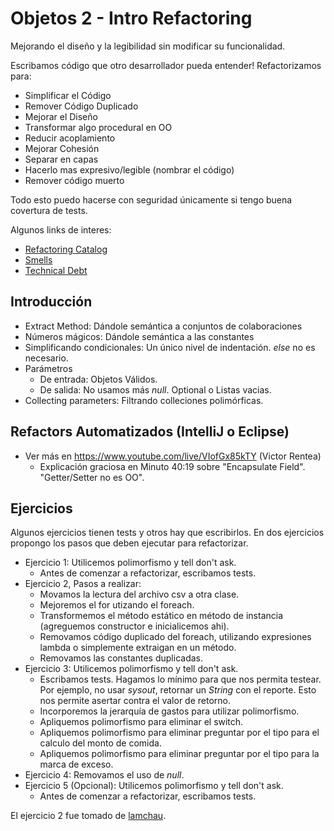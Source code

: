 # Objetos 2 - Intro Refactoring

Mejorando el diseño y la legibilidad sin modificar su funcionalidad.

Escribamos código que otro desarrollador pueda entender! Refactorizamos para:

- Simplificar el Código
- Remover Código Duplicado
- Mejorar el Diseño
- Transformar algo procedural en OO
- Reducir acoplamiento
- Mejorar Cohesión
- Separar en capas
- Hacerlo mas expresivo/legible (nombrar el código)
- Remover código muerto

Todo esto puedo hacerse con seguridad únicamente si tengo buena covertura de tests.

Algunos links de interes:

- [Refactoring Catalog](https://refactoring.com/catalog/)
- [Smells](https://sourcemaking.com/refactoring/smells)
- [Technical Debt](https://en.wikipedia.org/wiki/Technical_debt)

## Introducción

- Extract Method: Dándole semántica a conjuntos de colaboraciones
- Números mágicos: Dándole semántica a las constantes
- Simplificando condicionales: Un único nivel de indentación. *else* no es necesario.
- Parámetros
    - De entrada: Objetos Válidos.
    - De salida: No usamos más *null*. Optional o Listas vacias.
- Collecting parameters: Filtrando colleciones polimórficas.

## Refactors Automatizados (IntelliJ o Eclipse)

- Ver más en https://www.youtube.com/live/VIofGx85kTY (Victor Rentea)
    - Explicación graciosa en Minuto 40:19 sobre "Encapsulate Field". "Getter/Setter no es OO".

## Ejercicios

Algunos ejercicios tienen tests y otros hay que escribirlos. En dos ejercicios propongo los pasos que deben ejecutar
para refactorizar.

- Ejercicio 1: Utilicemos polimorfismo y tell don't ask.
    - Antes de comenzar a refactorizar, escribamos tests.
- Ejercicio 2, Pasos a realizar:
    - Movamos la lectura del archivo csv a otra clase.
    - Mejoremos el for utizando el foreach.
    - Transformemos el método estático en método de instancia (agreguemos constructor e inicialicemos ahi).
    - Removamos código duplicado del foreach, utilizando expresiones lambda o simplemente extraigan en un método.
    - Removamos las constantes duplicadas.
- Ejercicio 3: Utilicemos polimorfismo y tell don't ask.
    - Escribamos tests. Hagamos lo mínimo para que nos permita testear. Por ejemplo, no usar *sysout*, retornar un
      *String* con el reporte. Esto nos permite asertar contra el valor de retorno.
    - Incorporemos la jerarquía de gastos para utilizar polimorfismo.
    - Apliquemos polimorfismo para eliminar el switch.
    - Apliquemos polimorfismo para eliminar preguntar por el tipo para el calculo del monto de
      comida.
    - Apliquemos polimorfismo para eliminar preguntar por el tipo para la marca de exceso.
- Ejercicio 4: Removamos el uso de *null*.
- Ejercicio 5 (Opcional): Utilicemos polimorfismo y tell don't ask.
    - Antes de comenzar a refactorizar, escribamos tests.

El ejercicio 2 fue tomado de [lamchau](https://github.com/lamchau/refactoring-exercise).